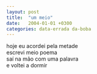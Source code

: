 ```yaml
---
layout: post
title:  "um meio"
date:   2004-01-01 +0300
categories: data-errada da-boba
---
```


<!--more-->
hoje eu acordei pela metade  
escrevi meio poema  
saí na mão com uma palavra  
e voltei a dormir
